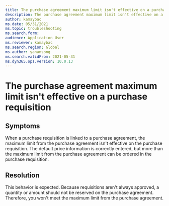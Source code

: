 ```yaml
---
title: The purchase agreement maximum limit isn't effective on a purchase requisition
description: The purchase agreement maximum limit isn't effective on a purchase requisition
author: kamaybac
ms.date: 05/31/2021
ms.topic: troubleshooting
ms.search.form: 
audience: Application User
ms.reviewer: kamaybac
ms.search.region: Global
ms.author: yanansong
ms.search.validFrom: 2021-05-31
ms.dyn365.ops.version: 10.0.13
---
```


# The purchase agreement maximum limit isn't effective on a purchase requisition

## Symptoms

When a purchase requisition is linked to a purchase agreement, the maximum limit from the purchase agreement isn't effective on the purchase requisition. The default price information is correctly entered, but more than the maximum limit from the purchase agreement can be ordered in the purchase requisition.

## Resolution

This behavior is expected. Because requisitions aren't always approved, a quantity or amount should not be reserved on the purchase agreement. Therefore, you won't meet the maximum limit from the purchase agreement.
